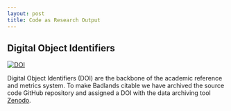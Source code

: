 ```yaml
---
layout: post
title: Code as Research Output
---
```


## Digital Object Identifiers

[![DOI](https://zenodo.org/badge/doi/10.5281/zenodo.27384.svg)](http://dx.doi.org/10.5281/zenodo.27384)

Digital Object Identifiers (DOI) are the backbone of the academic reference and metrics system.
To make Badlands citable we have archived the source code GitHub repository and assigned a DOI with the data archiving tool
[Zenodo](https://zenodo.org/about).
